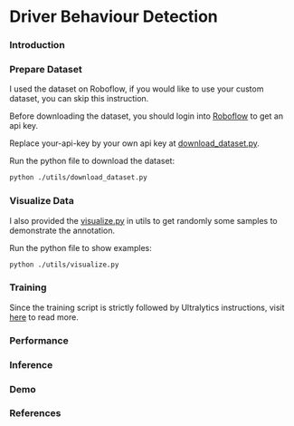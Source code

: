 # Driver Behaviour Detection

### Introduction

### Prepare Dataset

I used the dataset on Roboflow, if you would like to use your custom dataset, you can skip this instruction.

Before downloading the dataset, you should login into <a href="https://universe.roboflow.com/">Roboflow</a> to get an api key.

Replace your-api-key by your own api key at <a href="./utils/download_dataset.py">download_dataset.py</a>.

Run the python file to download the dataset:

```bash
python ./utils/download_dataset.py
```

### Visualize Data

I also provided the <a href="./utils/visualize.py">visualize.py</a> in utils to get randomly some samples to demonstrate the annotation.

Run the python file to show examples:

```bash
python ./utils/visualize.py
```

### Training

Since the training script is strictly followed by Ultralytics instructions, visit <a href="https://docs.ultralytics.com/models/yolo11/">here</a> to read more.

### Performance

### Inference

### Demo

### References

